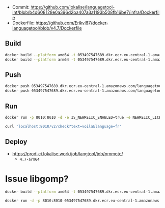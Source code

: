 
- Commit: https://github.com/lokalise/languagetool-int/blob/b4d608128e0a396d2ba407a3a1193b508fb16be7/infra/Dockerfile
- Dockerfile: https://github.com/Erikvl87/docker-languagetool/blob/v4.7/Dockerfile

## Build

```bash
docker build --platform amd64 -t 053497547689.dkr.ecr.eu-central-1.amazonaws.com/languagetool-int/app:4.7-amd64 .
docker build --platform arm64 -t 053497547689.dkr.ecr.eu-central-1.amazonaws.com/languagetool-int/app:4.7-arm64 .
```

## Push

```bash
docker push 053497547689.dkr.ecr.eu-central-1.amazonaws.com/languagetool-int/app:4.7-amd64
docker push 053497547689.dkr.ecr.eu-central-1.amazonaws.com/languagetool-int/app:4.7-arm64
```

## Run

```bash
docker run -p 8010:8010 -d -e IS_NEWRELIC_ENABLED=true -e NEWRELIC_LICENSE_KEY=test 053497547689.dkr.ecr.eu-central-1.amazonaws.com/languagetool-int/app:4.7-arm64

curl 'localhost:8010/v2/check?text=voila&language=fr'
```

## Deploy

- https://prod-ci.lokalise.work/job/langtool/job/promote/
  - `4.7-arm64`


# Issue libgomp?

```bash
docker build --platform amd64 -t 053497547689.dkr.ecr.eu-central-1.amazonaws.com/languagetool/app:4.7 .
```

```bash
docker run -d -p 8010:8010 053497547689.dkr.ecr.eu-central-1.amazonaws.com/languagetool/app:4.7
```
